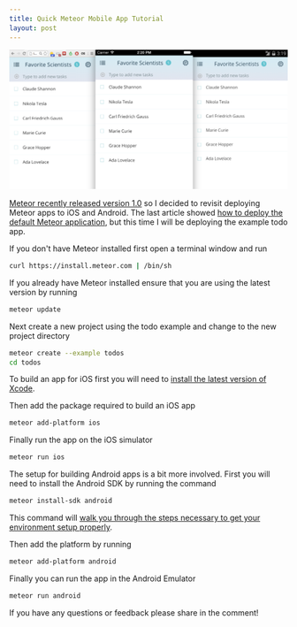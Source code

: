 ```yaml
---
title: Quick Meteor Mobile App Tutorial
layout: post
---
```


![Meteor Todo App Screenshots](/assets/meteor-todo-app.png)

[Meteor recently released version 1.0](https://www.meteor.com/blog/2014/10/28/meteor-1-0) so I decided to revisit deploying Meteor apps to iOS and Android. The last article showed [how to deploy the default Meteor application](/2014/08/22/how-to-get-started-building-mobile-apps-with-meteor-js.html), but this time I will be deploying the example todo app.

If you don't have Meteor installed first open a terminal window and run

```bash 
curl https://install.meteor.com | /bin/sh
```

If you already have Meteor installed ensure that you are using the latest version by running

```bash
meteor update
```

Next create a new project using the todo example and change to the new project directory

```bash 
meteor create --example todos
cd todos
```

To build an app for iOS first you will need to [install the latest version of Xcode](https://developer.apple.com/xcode/downloads/). 

Then add the package required to build an iOS app

```bash
meteor add-platform ios
```

Finally run the app on the iOS simulator

```bash
meteor run ios
```

The setup for building Android apps is a bit more involved. First you will need to install the Android SDK by running the command

```bash
meteor install-sdk android
```

This command will [walk you through the steps necessary to get your environment setup properly](https://github.com/meteor/meteor/wiki/Mobile-Dev-Install:-Android-on-Mac).

Then add the platform by running 

```bash
meteor add-platform android
```

Finally you can run the app in the Android Emulator

```bash
meteor run android
```

If you have any questions or feedback please share in the comment!